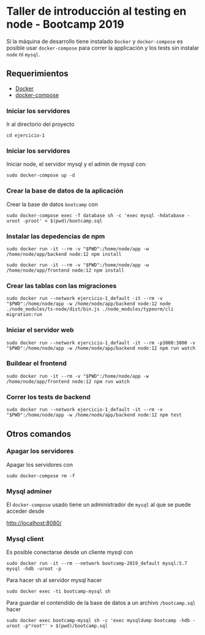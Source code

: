 # Taller de introducción al testing en node - Bootcamp 2019

Si la máquina de desarrollo tiene instalado `Docker` y `docker-compose` es posible usar `docker-compose` para correr la applicación y los tests sin instalar `node` ni `mysql`.

## Requerimientos

* [Docker](https://www.docker.com/)
* [docker-compose](https://docs.docker.com/compose/)

### Iniciar los servidores

Ir al directorio del proyecto

```
cd ejercicio-1
```

### Iniciar los servidores

Iniciar node, el servidor mysql y el admin de mysql con:

```
sudo docker-compose up -d
```

### Crear la base de datos de la aplicación

Crear la base de datos `bootcamp` con

```
sudo docker-compose exec -T database sh -c 'exec mysql -hdatabase -uroot -proot' < $(pwd)/bootcamp.sql
```

### Instalar las depedencias de npm

```
sudo docker run -it --rm -v "$PWD":/home/node/app -w /home/node/app/backend node:12 npm install
```

```
sudo docker run -it --rm -v "$PWD":/home/node/app -w /home/node/app/frontend node:12 npm install
```

### Crear las tablas con las migraciones 

```
sudo docker run --network ejercicio-1_default -it --rm -v "$PWD":/home/node/app -w /home/node/app/backend node:12 node ./node_modules/ts-node/dist/bin.js ./node_modules/typeorm/cli migration:run
```

### Iniciar el servidor web

```
sudo docker run --network ejercicio-1_default -it --rm -p3000:3000 -v "$PWD":/home/node/app -w /home/node/app/backend node:12 npm run watch
```

### Buildear el frontend

```
sudo docker run -it --rm -v "$PWD":/home/node/app -w /home/node/app/frontend node:12 npm run watch
```

### Correr los tests de backend

```
sudo docker run --network ejercicio-1_default -it --rm -v "$PWD":/home/node/app -w /home/node/app/backend node:12 npm test
```

## Otros comandos

### Apagar los servidores

Apagar los servidores con

```
sudo docker-compose rm -f
```

### Mysql adminer

El `docker-compose` usado tiene un administrador de `mysql` al que se puede acceder desde

[http://localhost:8080/](http://localhost:8080/)


### Mysql client

Es posible conectarse desde un cliente mysql con

```
sudo docker run -it --rm --network bootcamp-2019_default mysql:5.7 mysql -hdb -uroot -p
```

Para hacer sh al servidor mysql hacer

```
sudo docker exec -ti bootcamp-mysql sh
```

Para guardar el contendido de la base de datos a un archivo `/bootcamp.sql` hacer

```
sudo docker exec bootcamp-mysql sh -c 'exec mysqldump bootcamp -hdb -uroot -p"root"' > $(pwd)/bootcamp.sql
```